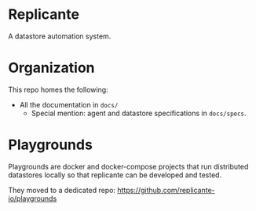 Replicante
==========
A datastore automation system.


Organization
============
This repo homes the following:

  * All the documentation in `docs/`
    * Special mention: agent and datastore specifications in `docs/specs`.


Playgrounds
===========
Playgrounds are docker and docker-compose projects that run distributed
datastores locally so that replicante can be developed and tested.

They moved to a dedicated repo: https://github.com/replicante-io/playgrounds
